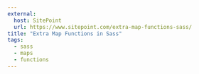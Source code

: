 ```yaml
---
external:
  host: SitePoint
  url: https://www.sitepoint.com/extra-map-functions-sass/
title: "Extra Map Functions in Sass"
tags:
  - sass
  - maps
  - functions
---
```

